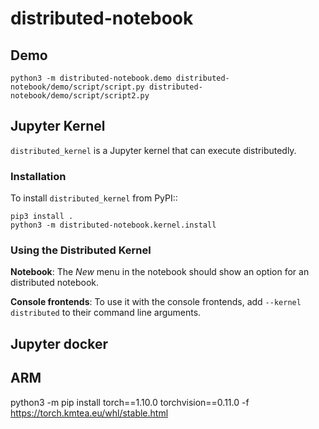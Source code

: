 # distributed-notebook

## Demo

    python3 -m distributed-notebook.demo distributed-notebook/demo/script/script.py distributed-notebook/demo/script/script2.py

## Jupyter Kernel

``distributed_kernel`` is a Jupyter kernel that can execute distributedly. 

### Installation

To install ``distributed_kernel`` from PyPI::

    pip3 install .
    python3 -m distributed-notebook.kernel.install

### Using the Distributed Kernel

**Notebook**: The *New* menu in the notebook should show an option for an distributed notebook.

**Console frontends**: To use it with the console frontends, add ``--kernel distributed`` to
their command line arguments.

## Jupyter docker

## ARM

python3 -m pip install torch==1.10.0 torchvision==0.11.0 -f https://torch.kmtea.eu/whl/stable.html